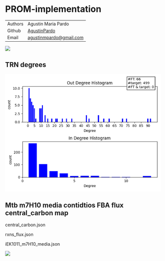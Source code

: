 # PROM-implementation


|         |                                                                       |
| ------- | --------------------------------------------------------------------- |
| Authors | Agustin Maria Pardo    |
| Github  | [AgustinPardo](https://github.com/AgustinPardo/)                     |
| Email   | <agustinmpardo@gmail.com>     

<img src="https://docs.google.com/drawings/d/1Pxuw6N9dvKwDFJvrLfJVf-O-IOJK0-pEp3l9fdzgqK8/export/png">


## TRN degrees
![graph_degrees](https://github.com/AgustinPardo/PROM-implementation/blob/master/grafo/out_in_degree.png)


## Mtb m7H10 media contidtios FBA flux central_carbon map

central_carbon.json

rxns_flux.json

iEK1011_m7H10_media.json

<img src="https://github.com/AgustinPardo/PROM-implementation/blob/master/metabolic_map/c_core_iEk1008m7H10_flux.svg" width="800">
